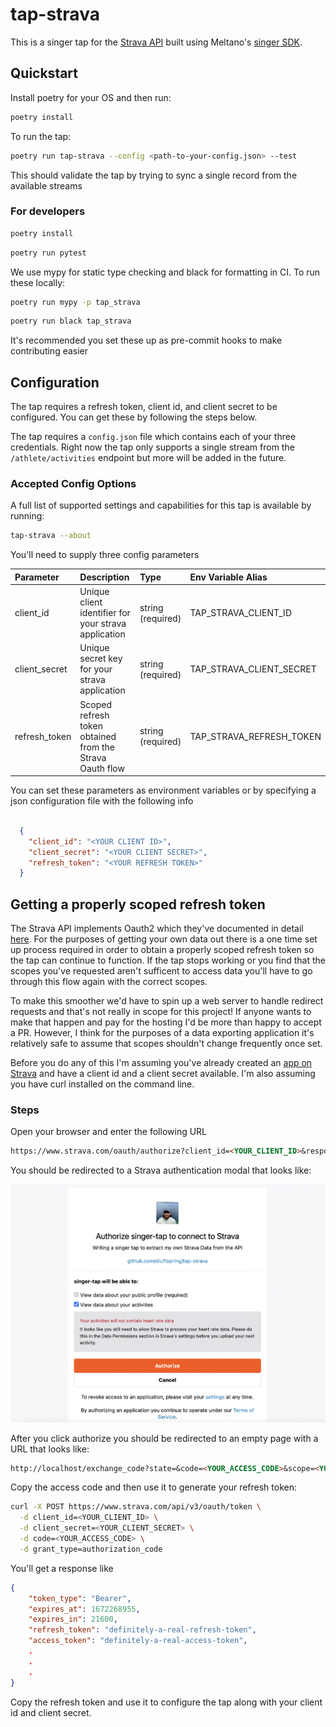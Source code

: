 # tap-strava

This is a singer tap for the [Strava API](https://developers.strava.com/docs/) built using Meltano's [singer SDK](https://github.com/meltano/sdk).

## Quickstart

Install poetry for your OS and then run:

```bash
poetry install
```

To run the tap:

```bash
poetry run tap-strava --config <path-to-your-config.json> --test
```

This should validate the tap by trying to sync a single record from the available streams

### For developers

```bash
poetry install
```

```bash
poetry run pytest
```

We use mypy for static type checking and black for formatting in CI. To run these locally:

```bash
poetry run mypy -p tap_strava
```

```bash
poetry run black tap_strava
```

It's recommended you set these up as pre-commit hooks to make contributing easier

## Configuration

The tap requires a refresh token, client id, and client secret to be configured. You can get these by following the steps below.

The tap requires a `config.json` file which contains each of your three credentials. Right now the tap only supports a single stream from the `/athlete/activities` endpoint but more will be added in the future.

### Accepted Config Options

A full list of supported settings and capabilities for this
tap is available by running:

```bash
tap-strava --about
```

You'll need to supply three config parameters

| Parameter | Description | Type | Env Variable Alias |
| :-------- | :---------- | :--- | :----------------- |
| client_id | Unique client identifier for your strava application | string (required) | TAP_STRAVA_CLIENT_ID |
| client_secret | Unique secret key for your strava application | string (required) | TAP_STRAVA_CLIENT_SECRET |
| refresh_token | Scoped refresh token obtained from the Strava Oauth flow | string (required) | TAP_STRAVA_REFRESH_TOKEN |

You can set these parameters as environment variables or by specifying a json configuration file with the following info

```json

  {
    "client_id": "<YOUR CLIENT ID>",
    "client_secret": "<YOUR CLIENT SECRET>",
    "refresh_token": "<YOUR REFRESH TOKEN>"
  }
```

## Getting a properly scoped refresh token

The Strava API implements Oauth2 which they've documented in detail [here](https://developers.strava.com/docs/authentication/). For the purposes of getting your own data out there is a one time set up process required in order to obtain a properly scoped refresh token so the tap can continue to function. If the tap stops working or you find that the scopes you've requested aren't sufficent to access data you'll have to go through this flow again with the correct scopes.

To make this smoother we'd have to spin up a web server to handle redirect requests and that's not really in scope for this project! If anyone wants to make that happen and pay for the hosting I'd be more than happy to accept a PR. However, I think for the purposes of a data exporting application it's relatively safe to assume that scopes shouldn't change frequently once set.

Before you do any of this I'm assuming you've already created an [app on Strava](https://developers.strava.com/docs/getting-started/#:~:text=If%20you%20have%20not%20already,My%20API%20Application%E2%80%9D%20page%20now.) and have a client id and a client secret available. I'm also assuming you have curl installed on the command line.

### Steps

Open your browser and enter the following URL

```markdown
https://www.strava.com/oauth/authorize?client_id=<YOUR_CLIENT_ID>&response_type=code&redirect_uri=http://localhost&approval_prompt=force&scope=<YOUR_SCOPES>
```

You should be redirected to a Strava authentication modal that looks like:

![Strava Auth Modal](images/strava_auth_modal.png)

After you click authorize you should be redirected to an empty page with a URL that looks like:

```markdown
http://localhost/exchange_code?state=&code=<YOUR_ACCESS_CODE>&scope=<YOUR_SCOPES>
```

Copy the access code and then use it to generate your refresh token:

```bash
curl -X POST https://www.strava.com/api/v3/oauth/token \
  -d client_id=<YOUR_CLIENT_ID> \
  -d client_secret=<YOUR_CLIENT_SECRET> \
  -d code=<YOUR_ACCESS_CODE> \
  -d grant_type=authorization_code
```

You'll get a response like

```json
{
    "token_type": "Bearer",
    "expires_at": 1672268955,
    "expires_in": 21600,
    "refresh_token": "definitely-a-real-refresh-token",
    "access_token": "definitely-a-real-access-token",
    .
    .
    .
}
```

Copy the refresh token and use it to configure the tap along with your client id and client secret.